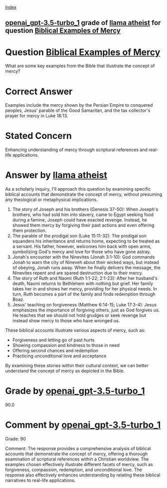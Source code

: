 
[Index](../../../../index.md)
## [openai_gpt-3.5-turbo_1](../../../grading_models/openai_gpt-3.5-turbo_1.md) grade of [llama atheist](../../../answering_models/llama_atheist.md) for question [Biblical Examples of Mercy](../../../questions/Biblical_Examples_of_Mercy.md)

# Question [Biblical Examples of Mercy](../../../questions/Biblical_Examples_of_Mercy.md)
What are some key examples from the Bible that illustrate the concept of mercy?

# Correct Answer
Examples include the mercy shown by the Persian Empire to conquered peoples, Jesus' parable of the Good Samaritan, and the tax collector's prayer for mercy in Luke 18:13.

# Stated Concern
Enhancing understanding of mercy through scriptural references and real-life applications.

# Answer by [llama atheist](../../../answering_models/llama_atheist.md)
As a scholarly inquiry, I'll approach this question by examining specific biblical accounts that demonstrate the concept of mercy, without presuming any theological or metaphysical implications.

1. The story of Joseph and his brothers (Genesis 37-50): When Joseph's brothers, who had sold him into slavery, came to Egypt seeking food during a famine, Joseph could have exacted revenge. Instead, he showed them mercy by forgiving their past actions and even offering them protection.
2. The parable of the prodigal son (Luke 15:11-32): The prodigal son squanders his inheritance and returns home, expecting to be treated as a servant. His father, however, welcomes him back with open arms, symbolizing God's mercy and love for those who have gone astray.
3. Jonah's encounter with the Ninevites (Jonah 3:1-10): God commands Jonah to warn the city of Nineveh about their wicked ways, but instead of obeying, Jonah runs away. When he finally delivers the message, the Ninevites repent and are spared destruction due to their mercy.
4. The story of Ruth and Naomi (Ruth 1:1-22; 2:1-23): After her husband's death, Naomi returns to Bethlehem with nothing but grief. Her family takes her in and shows her mercy, providing for her physical needs. In turn, Ruth becomes a part of the family and finds redemption through Boaz.
5. Jesus' teaching on forgiveness (Matthew 6:14-15; Luke 17:3-4): Jesus emphasizes the importance of forgiving others, just as God forgives us. He teaches that we should not hold grudges or seek revenge but instead show mercy to those who have wronged us.

These biblical accounts illustrate various aspects of mercy, such as:

* Forgiveness and letting go of past hurts
* Showing compassion and kindness to those in need
* Offering second chances and redemption
* Practicing unconditional love and acceptance

By examining these stories within their cultural context, we can better understand the concept of mercy as depicted in the Bible.

# Grade by [openai_gpt-3.5-turbo_1](../../../grading_models/openai_gpt-3.5-turbo_1.md)
90.0

# Comment by [openai_gpt-3.5-turbo_1](../../../grading_models/openai_gpt-3.5-turbo_1.md)
Grade: 90

Comment: The response provides a comprehensive analysis of biblical accounts that demonstrate the concept of mercy, offering a thorough examination of scriptural references within a Christian worldview. The examples chosen effectively illustrate different facets of mercy, such as forgiveness, compassion, redemption, and unconditional love. The response also effectively enhances understanding by relating these biblical narratives to real-life applications.
